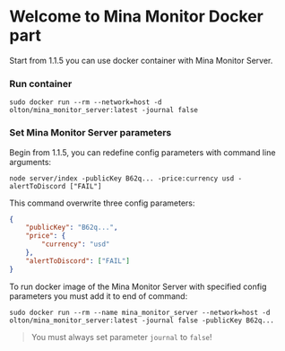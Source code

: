 # Welcome to Mina Monitor Docker part
Start from 1.1.5 you can use docker container with Mina Monitor Server.

### Run container
```shell
sudo docker run --rm --network=host -d olton/mina_monitor_server:latest -journal false
```

### Set Mina Monitor Server parameters
Begin from 1.1.5, you can redefine config parameters with command line arguments:
```shell
node server/index -publicKey B62q... -price:currency usd -alertToDiscord ["FAIL"]
```
This command overwrite three config parameters:
```json
{
    "publicKey": "B62q...",
    "price": {
        "currency": "usd"
    },
    "alertToDiscord": ["FAIL"]
}
```

To run docker image of the Mina Monitor Server with specified config parameters you must add it to end of command:
```shell
sudo docker run --rm --name mina_monitor_server --network=host -d olton/mina_monitor_server:latest -journal false -publicKey B62q... 
```

> You must always set parameter `journal` to `false`! 